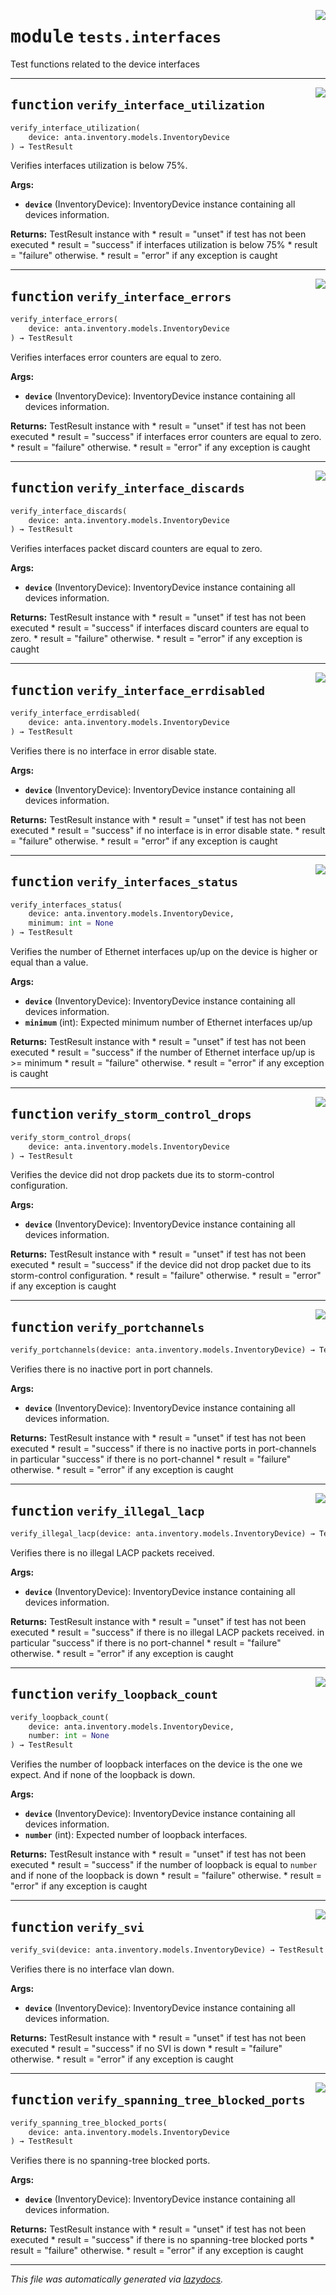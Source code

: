 <!-- markdownlint-disable -->

<a href="../../anta/tests/interfaces.py#L0"><img align="right" style="float:right;" src="https://img.shields.io/badge/-source-cccccc?style=flat-square"></a>

# <kbd>module</kbd> `tests.interfaces`
Test functions related to the device interfaces


---

<a href="../../anta/tests/interfaces.py#L11"><img align="right" style="float:right;" src="https://img.shields.io/badge/-source-cccccc?style=flat-square"></a>

## <kbd>function</kbd> `verify_interface_utilization`

```python
verify_interface_utilization(
    device: anta.inventory.models.InventoryDevice
) → TestResult
```

Verifies interfaces utilization is below 75%.



**Args:**

 - <b>`device`</b> (InventoryDevice):  InventoryDevice instance containing all devices information.



**Returns:**
 TestResult instance with * result = "unset" if test has not been executed * result = "success" if interfaces utilization is below 75% * result = "failure" otherwise. * result = "error" if any exception is caught


---

<a href="../../anta/tests/interfaces.py#L55"><img align="right" style="float:right;" src="https://img.shields.io/badge/-source-cccccc?style=flat-square"></a>

## <kbd>function</kbd> `verify_interface_errors`

```python
verify_interface_errors(
    device: anta.inventory.models.InventoryDevice
) → TestResult
```

Verifies interfaces error counters are equal to zero.



**Args:**

 - <b>`device`</b> (InventoryDevice):  InventoryDevice instance containing all devices information.



**Returns:**
 TestResult instance with * result = "unset" if test has not been executed * result = "success" if interfaces error counters are equal to zero. * result = "failure" otherwise. * result = "error" if any exception is caught


---

<a href="../../anta/tests/interfaces.py#L95"><img align="right" style="float:right;" src="https://img.shields.io/badge/-source-cccccc?style=flat-square"></a>

## <kbd>function</kbd> `verify_interface_discards`

```python
verify_interface_discards(
    device: anta.inventory.models.InventoryDevice
) → TestResult
```

Verifies interfaces packet discard counters are equal to zero.



**Args:**

 - <b>`device`</b> (InventoryDevice):  InventoryDevice instance containing all devices information.



**Returns:**
 TestResult instance with * result = "unset" if test has not been executed * result = "success" if interfaces discard counters are equal to zero. * result = "failure" otherwise. * result = "error" if any exception is caught


---

<a href="../../anta/tests/interfaces.py#L135"><img align="right" style="float:right;" src="https://img.shields.io/badge/-source-cccccc?style=flat-square"></a>

## <kbd>function</kbd> `verify_interface_errdisabled`

```python
verify_interface_errdisabled(
    device: anta.inventory.models.InventoryDevice
) → TestResult
```

Verifies there is no interface in error disable state.



**Args:**

 - <b>`device`</b> (InventoryDevice):  InventoryDevice instance containing all devices information.



**Returns:**
 TestResult instance with * result = "unset" if test has not been executed * result = "success" if no interface is in error disable state. * result = "failure" otherwise. * result = "error" if any exception is caught


---

<a href="../../anta/tests/interfaces.py#L175"><img align="right" style="float:right;" src="https://img.shields.io/badge/-source-cccccc?style=flat-square"></a>

## <kbd>function</kbd> `verify_interfaces_status`

```python
verify_interfaces_status(
    device: anta.inventory.models.InventoryDevice,
    minimum: int = None
) → TestResult
```

Verifies the number of Ethernet interfaces up/up on the device is higher or equal than a value.



**Args:**

 - <b>`device`</b> (InventoryDevice):  InventoryDevice instance containing all devices information.
 - <b>`minimum`</b> (int):  Expected minimum number of Ethernet interfaces up/up



**Returns:**
 TestResult instance with * result = "unset" if test has not been executed * result = "success" if the number of Ethernet interface up/up is >= minimum * result = "failure" otherwise. * result = "error" if any exception is caught


---

<a href="../../anta/tests/interfaces.py#L233"><img align="right" style="float:right;" src="https://img.shields.io/badge/-source-cccccc?style=flat-square"></a>

## <kbd>function</kbd> `verify_storm_control_drops`

```python
verify_storm_control_drops(
    device: anta.inventory.models.InventoryDevice
) → TestResult
```

Verifies the device did not drop packets due its to storm-control configuration.



**Args:**

 - <b>`device`</b> (InventoryDevice):  InventoryDevice instance containing all devices information.



**Returns:**
 TestResult instance with * result = "unset" if test has not been executed * result = "success" if the device did not drop packet due to its storm-control configuration. * result = "failure" otherwise. * result = "error" if any exception is caught


---

<a href="../../anta/tests/interfaces.py#L277"><img align="right" style="float:right;" src="https://img.shields.io/badge/-source-cccccc?style=flat-square"></a>

## <kbd>function</kbd> `verify_portchannels`

```python
verify_portchannels(device: anta.inventory.models.InventoryDevice) → TestResult
```

Verifies there is no inactive port in port channels.



**Args:**

 - <b>`device`</b> (InventoryDevice):  InventoryDevice instance containing all devices information.



**Returns:**
 TestResult instance with * result = "unset" if test has not been executed * result = "success" if there is no inactive ports in port-channels  in particular "success" if there is no port-channel * result = "failure" otherwise. * result = "error" if any exception is caught


---

<a href="../../anta/tests/interfaces.py#L318"><img align="right" style="float:right;" src="https://img.shields.io/badge/-source-cccccc?style=flat-square"></a>

## <kbd>function</kbd> `verify_illegal_lacp`

```python
verify_illegal_lacp(device: anta.inventory.models.InventoryDevice) → TestResult
```

Verifies there is no illegal LACP packets received.



**Args:**

 - <b>`device`</b> (InventoryDevice):  InventoryDevice instance containing all devices information.



**Returns:**
 TestResult instance with * result = "unset" if test has not been executed * result = "success" if there is no illegal LACP packets received.  in particular "success" if there is no port-channel * result = "failure" otherwise. * result = "error" if any exception is caught


---

<a href="../../anta/tests/interfaces.py#L363"><img align="right" style="float:right;" src="https://img.shields.io/badge/-source-cccccc?style=flat-square"></a>

## <kbd>function</kbd> `verify_loopback_count`

```python
verify_loopback_count(
    device: anta.inventory.models.InventoryDevice,
    number: int = None
) → TestResult
```

Verifies the number of loopback interfaces on the device is the one we expect. And if none of the loopback is down.



**Args:**

 - <b>`device`</b> (InventoryDevice):  InventoryDevice instance containing all devices information.
 - <b>`number`</b> (int):  Expected number of loopback interfaces.



**Returns:**
 TestResult instance with * result = "unset" if test has not been executed * result = "success" if the number of loopback is equal to `number` and if  none of the loopback is down * result = "failure" otherwise. * result = "error" if any exception is caught


---

<a href="../../anta/tests/interfaces.py#L424"><img align="right" style="float:right;" src="https://img.shields.io/badge/-source-cccccc?style=flat-square"></a>

## <kbd>function</kbd> `verify_svi`

```python
verify_svi(device: anta.inventory.models.InventoryDevice) → TestResult
```

Verifies there is no interface vlan down.



**Args:**

 - <b>`device`</b> (InventoryDevice):  InventoryDevice instance containing all devices information.



**Returns:**
 TestResult instance with * result = "unset" if test has not been executed * result = "success" if no SVI is down * result = "failure" otherwise. * result = "error" if any exception is caught


---

<a href="../../anta/tests/interfaces.py#L466"><img align="right" style="float:right;" src="https://img.shields.io/badge/-source-cccccc?style=flat-square"></a>

## <kbd>function</kbd> `verify_spanning_tree_blocked_ports`

```python
verify_spanning_tree_blocked_ports(
    device: anta.inventory.models.InventoryDevice
) → TestResult
```

Verifies there is no spanning-tree blocked ports.



**Args:**

 - <b>`device`</b> (InventoryDevice):  InventoryDevice instance containing all devices information.



**Returns:**
 TestResult instance with * result = "unset" if test has not been executed * result = "success" if there is no spanning-tree blocked ports * result = "failure" otherwise. * result = "error" if any exception is caught




---

_This file was automatically generated via [lazydocs](https://github.com/ml-tooling/lazydocs)._
